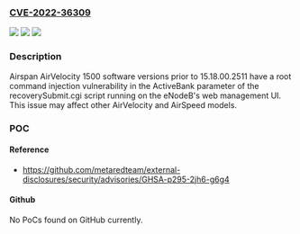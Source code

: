 ### [CVE-2022-36309](https://cve.mitre.org/cgi-bin/cvename.cgi?name=CVE-2022-36309)
![](https://img.shields.io/static/v1?label=Product&message=AirVelocity&color=blue)
![](https://img.shields.io/static/v1?label=Version&message=%3C%2015.18.00.2511%20&color=brighgreen)
![](https://img.shields.io/static/v1?label=Vulnerability&message=CWE-78&color=brighgreen)

### Description

Airspan AirVelocity 1500 software versions prior to 15.18.00.2511 have a root command injection vulnerability in the ActiveBank parameter of the recoverySubmit.cgi script running on the eNodeB's web management UI. This issue may affect other AirVelocity and AirSpeed models.

### POC

#### Reference
- https://github.com/metaredteam/external-disclosures/security/advisories/GHSA-p295-2jh6-g6g4

#### Github
No PoCs found on GitHub currently.

